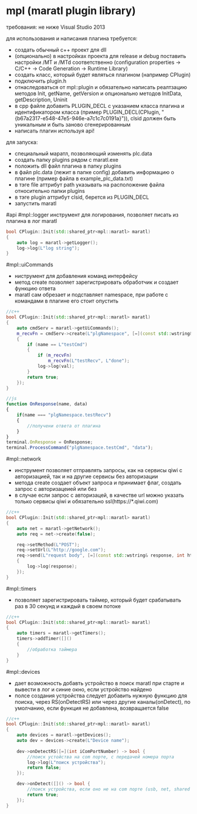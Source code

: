 # mpl (maratl plugin library)

требования: не ниже Visual Studio 2013

для использования и написания плагина требуется:
 - создать обычный с++ проект для dll
 - (опционально) в настройках проекта для release и debug поставить настройки /MT и /MTd соответственно (configuration properties -> C/C++ -> Code Generation -> Runtime Library)
 - создать класс, который будет являться плагином (например CPlugin) 
 - подключить plugin.h
 - отнаследоваться от mpl::plugin и обязательно написать реалтзацию методов Init, getName, getVersion и опционально методов InitData, getDescription, Uninit
 - в cpp файле добавить PLUGIN_DECL с указанием класса плагина и идентификатором класса (пример PLUGIN_DECL(CPlugin, "{b67a2317-e548-47e5-946e-a7c1c7c0191a}")), clsid должен быть уникальным и быть заново сгенерированным
 - написать плагин используя api!
 
для запуска:
 - специальный маратл, позволяющий изменять plc.data
 - создать папку plugins рядом с maratl.exe
 - положить dll файл плагина в папку plugins
 - в файл plc.data (лежит в папке config) добавить информацию о плагине (пример файла в example_plc_data.txt)
 - в тэге file аттрибут path указывать на расположение файла относительно папки plugins
 - в тэге plugin аттрибут clsid, берется из PLUGIN_DECL
 - запустить maratl
 
#api
#mpl::logger
 инструмент для логирования, позволяет писать из плагина в лог maratl
 
```c++
bool CPlugin::Init(std::shared_ptr<mpl::maratl> maratl)
{
	auto log = maratl->getLogger();
	log->log(L"log string");
}
```

#mpl::uiCommands
 - ниструмент для добавления команд интерфейсу
 - метод create позволяет зарегистрировать обработчик и создает функцию ответа
 - maratl сам обрезает и подставляет namespace, при работе с командами в плагине его стоит опустить
 
```c++
//c++
bool CPlugin::Init(std::shared_ptr<mpl::maratl> maratl)
{
	auto cmdServ = maratl->getUiCommands();
	m_recvFn = cmdServ->create(L"plgNamespace", [=](const std::wstring& name, const std::wstring& val) -> bool
	{
		if (name == L"testCmd")
		{
			if (m_recvFn)
				m_recvFn(L"testRecv", L"done");
			log->log(val);
		}
		return true;
	});
}
```

```js
//js
function OnResponse(name, data)
{
	if(name === "plgNamespace.testRecv")
	{
		//получени ответа от плагина
	}
}
terminal.OnResponse = OnResponse;
terminal.ProcessCommand("plgNamespace.testCmd", "data");

```
#mpl::network
 - инструмент позволяет отправлять запросы, как на сервисы qiwi с авторизацией, так и на другие сервисы без авторизации
 - метода create создает объект запроса и принимает флаг, создать запрос с авторизацеией или без
 - в случае если запрос с авторизацей, в качестве url можно указать только сервисы qiwi и обязательно ssl(https://*.qiwi.com)

```c++
//c++
bool CPlugin::Init(std::shared_ptr<mpl::maratl> maratl)
{
	auto net = maratl->getNetwork();
	auto req = net->create(false);

	req->setMethod(L"POST");
	req->setUrl(L"http://google.com");
	req->send(L"request body", [=](const std::wstring& response, int httpStatus, int transportError, const std::wstring& tag)
	{
		log->log(response);
	});
}
```
 
#mpl::timers
 - позволяет зарегистрировать таймер, который будет срабатывать раз в 30 секунд и каждый в своем потоке
 
```c++
//c++
bool CPlugin::Init(std::shared_ptr<mpl::maratl> maratl)
{
	auto timers = maratl->getTimers();
	timers->addTimer([]()
	{
		//обработка таймера
	}
}
```

#mpl::devices
 - дает возможность добавть устройство в поиск maratl при старте и вывести в лог и синие окно, если устройство найдено
 - полсе создания устройства следует добавить нужную функцию для поиска, через RS(onDetectRS) или через другие каналы(onDetect), по умолчанию, если функция не добавлена, возвращается false
 
```c++
//c++
bool CPlugin::Init(std::shared_ptr<mpl::maratl> maratl)
{
	auto devices = maratl->getDevices();
	auto dev = devices->create(L"Device name");
	
	dev->onDetectRS([=](int iComPortNumber) -> bool {
		//поиск устойства на com порте, с передачей номера порта
		log->log(L"поиск устройства");
		return false;
	});

	dev->onDetect([]() -> bool {
		//поиск устройства, если оно не на com порте (usb, net, shared file, etc)
		return true;
	});
}
```
 
 
 
 
 
 
